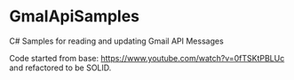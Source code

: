 # GmalApiSamples
C# Samples for reading and updating Gmail API Messages

Code started from base: https://www.youtube.com/watch?v=0fTSKtPBLUc and refactored to be SOLID.
